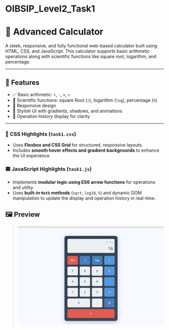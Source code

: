 # OIBSIP_Level2_Task1
# 🔢 Advanced Calculator

A sleek, responsive, and fully functional web-based calculator built using HTML, CSS, and JavaScript. This calculator supports basic arithmetic operations along with scientific functions like square root, logarithm, and percentage.

---

## 🚀 Features

- ✅ Basic arithmetic: `+`, `-`, `×`, `÷`
- 🧠 Scientific functions: square Root (`√`), logarithm (`log`), percentage (`%`)
- 📱 Responsive design
- 🎨 Stylish UI with gradients, shadows, and animations
- 📌 Operation history display for clarity

---

### 🔷 CSS Highlights (`task1.css`)
- Uses **Flexbox and CSS Grid** for structured, responsive layouts.
- Includes **smooth hover effects and gradient backgrounds** to enhance the UI experience.

### 🟨 JavaScript Highlights (`task1.js`)
- Implements **modular logic using ES6 arrow functions** for operations and utility.
- Uses **built-in `Math` methods** (`sqrt`, `log10`, `%`) and dynamic DOM manipulation to update the display and operation history in real-time.

## 🖼️ Preview

> ![Preview Screenshot](preview.png)
